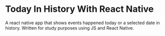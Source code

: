 # Today In History With React Native
A react native app that shows events happened today or a selected date in history. Written for study purposes using JS and React Native.
